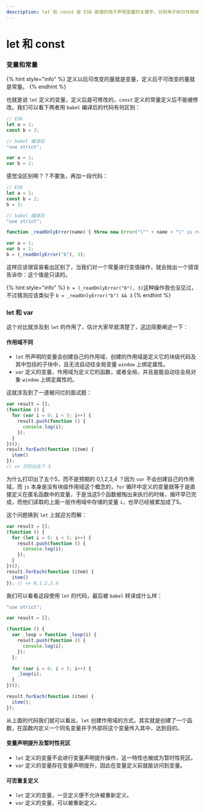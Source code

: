 ```yaml
---
description: let 和 const 是 ES6 新增的用于声明变量的关键字，分别用于标识作用域中的变量和常量。
---
```


# let 和 const

### 变量和常量

{% hint style="info" %}
定义以后可改变的量就是变量，定义后不可改变的量就是常量。
{% endhint %}

也就是说 `let` 定义的变量，定义后是可修改的，`const` 定义的常量定义后不能被修改。我们可以看下两者用 `babel` 编译后的代码有何区别：

```javascript
// ES6
let a = 1;
const b = 2;
```

```javascript
// babel 编译后
"use strict";

var a = 1;
var b = 2;
```

感觉没区别啊？？不要急，再加一段代码：

```javascript
// ES6
let a = 1;
const b = 2;
b = 3;
```

```javascript
// babel 编译后
"use strict";

function _readOnlyError(name) { throw new Error("\"" + name + "\" is read-only"); }

var a = 1;
var b = 2;
b = (_readOnlyError("b"), 3);
```

这样应该很容易看出区别了，当我们对一个常量进行变值操作，就会抛出一个错误告诉你：这个值是只读的。

{% hint style="info" %}
`b = (_readOnlyError("b"), 3)`这种操作我也没见过，不过猜测应该类似于 `b = _readOnlyError("b") && 3`
{% endhint %}

### let 和 var

这个对比就涉及到 `let` 的作用了，估计大家早就清楚了，这边简要阐述一下：

#### 作用域不同

* `let`  所声明的变量会创建自己的作用域，创建的作用域是定义它的块级代码及其中包括的子块中，且无法自动往全局变量 `window` 上绑定属性。
* `var` 定义的变量，作用域为定义它的函数，或者全局，并且是能自动往全局对象 `window` 上绑定属性的。

这就涉及到了一道被问烂的面试题：

```javascript
var result = [];
(function () {
  for (var i = 0; i < 5; i++) {
    result.push(function () {
      console.log(i);
    });
  }
})();
result.forEach(function (item) {
  item()
});
// => 打印出五个 5
```

为什么打印出了五个5，而不是预期的 0,1,2,3,4 ？因为 `var` 不会创建自己的作用域，而 `js` 本身是没有块级作用域这个概念的，`for` 循环中定义的变量就等于是直接定义在匿名函数中的变量，于是当这5个函数被掏出来执行的时候，循环早已完成，而他们读取的上面一层作用域中存储的变量 `i`，也早已经被累加成了5。

这个问题换到 `let` 上就迎刃而解：

```javascript
var result = [];
(function () {
  for (let i = 0; i < 5; i++) {
    result.push(function () {
      console.log(i);
    });
  }
})();
result.forEach(function (item) {
  item()
}); // => 0,1,2,3,4
```

我们可以看看这段使用 `let` 的代码，最后被 `babel` 转译成什么样：

```javascript
"use strict";

var result = [];

(function () {
  var _loop = function _loop(i) {
    result.push(function () {
      console.log(i);
    });
  };

  for (var i = 0; i < 5; i++) {
    _loop(i);
  }
})();

result.forEach(function (item) {
  item();
});
```

从上面的代码我们就可以看出，`let` 创建作用域的方式，其实就是创建了一个函数，在函数内定义一个同名变量并于外部将这个变量传入其中，达到目的。

#### 变量声明提升及暂时性死区

* `let` 定义的变量不会进行变量声明提升操作，这一特性也被成为暂时性死区。
* `var` 定义的变量存在变量声明提升，因此在变量定义前就能访问到变量。

#### 可否重复定义

* `let` 定义的变量，一旦定义便不允许被重新定义。
* `var` 定义的变量，可以被重新定义。

